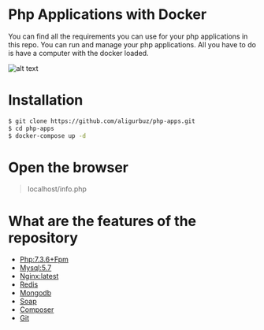 # Php Applications with Docker
You can find all the requirements you can use for your php applications in this repo.
You can run and manage your php applications. All you have to do is have a computer with the docker loaded.

![alt text](https://opsnotice.xyz/content/images/2016/07/banner_lemp1-1.png)

# Installation

```bash
$ git clone https://github.com/aligurbuz/php-apps.git
$ cd php-apps
$ docker-compose up -d

```

# Open the browser

> localhost/info.php

# What are the features of the repository

- [Php:7.3.6+Fpm]()
- [Mysql:5.7]()
- [Nginx:latest]()
- [Redis]()
- [Mongodb]() 
- [Soap]() 
- [Composer]() 
- [Git]()